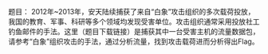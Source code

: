 题目：
2012年~2013年，安天陆续捕获了来自“白象”攻击组织的多次载荷投放，我国的教育、军事、科研等多个领域均发现受害单位。攻击组织通常采用投放社工钓鱼邮件的手法。这里（题目下载链接）是捕获其中一台受害主机的流量数据包，请参考“白象”组织攻击的手法，通过分析流量，找到攻击载荷进而分析得出Flag。